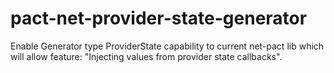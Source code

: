 # pact-net-provider-state-generator
Enable Generator type ProviderState capability to current net-pact lib which will allow feature: "Injecting values from provider state callbacks".

